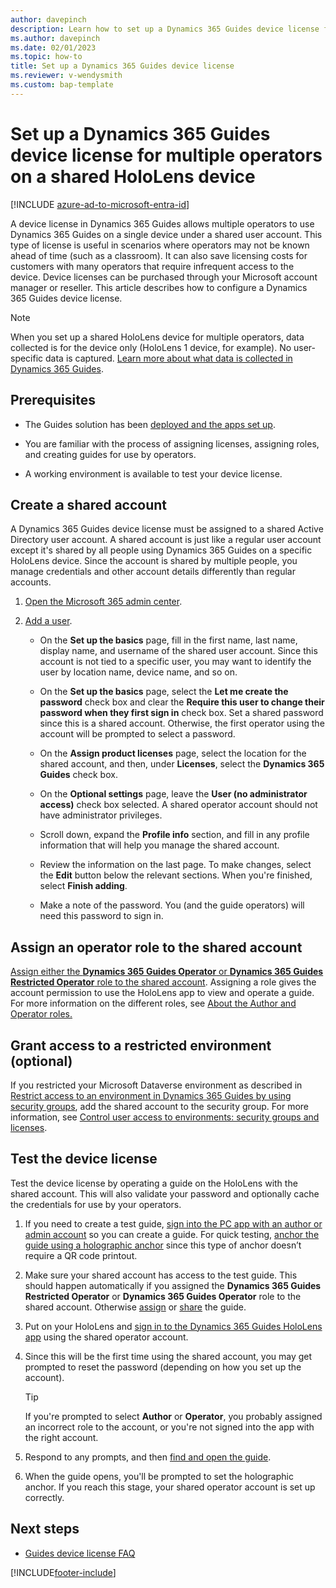 ```yaml
---
author: davepinch
description: Learn how to set up a Dynamics 365 Guides device license for multiple operators on a single HoloLens device.
ms.author: davepinch
ms.date: 02/01/2023
ms.topic: how-to
title: Set up a Dynamics 365 Guides device license
ms.reviewer: v-wendysmith
ms.custom: bap-template
---
```


# Set up a Dynamics 365 Guides device license for multiple operators on a shared HoloLens device

[!INCLUDE [azure-ad-to-microsoft-entra-id](../includes/azure-ad-to-microsoft-entra-id.md)]

A device license in Dynamics 365 Guides allows multiple operators to use Dynamics 365 Guides on a single device under a shared user account. This type of license is useful in scenarios where operators may not be known ahead of time (such as a classroom). It can also save licensing costs for customers with many operators that require infrequent access to the device. Device licenses can be purchased through your Microsoft account manager or reseller. This article describes how to configure a Dynamics 365 Guides device license.

> [!NOTE]
> When you set up a shared HoloLens device for multiple operators, data collected is for the device only (HoloLens 1 device, for example). No user-specific data is captured. [Learn more about what data is collected in Dynamics 365 Guides](analytics-data-collected.md).

## Prerequisites

- The Guides solution has been [deployed and the apps set up](setup.md).

- You are familiar with the process of assigning licenses, assigning roles, and creating guides for use by operators.

- A working environment is available to test your device license.

## Create a shared account

A Dynamics 365 Guides device license must be assigned to a shared Active Directory user account. A shared account is just like a regular user account except it's shared by all people using Dynamics 365 Guides on a specific HoloLens device. Since the account is shared by multiple people, you manage credentials and other account details differently than regular accounts.

1. [Open the Microsoft 365 admin center](https://admin.microsoft.com/AdminPortal/Home).

1. [Add a user](/microsoft-365/admin/add-users).

   - On the **Set up the basics** page, fill in the first name, last name, display name, and username of the shared user account. Since this account is not tied to a specific user, you may want to identify the user by location name, device name, and so on.

   - On the **Set up the basics** page, select the **Let me create the password** check box and clear the **Require this user to change their password when they first sign in** check box. Set a shared password since this is a shared account. Otherwise, the first operator using the account will be prompted to select a password.

   - On the **Assign product licenses** page, select the location for the shared account, and then, under **Licenses**, select the **Dynamics 365 Guides** check box. 

   - On the **Optional settings** page, leave the **User (no administrator access)** check box selected. A shared operator account should not have administrator privileges.

   - Scroll down, expand the **Profile info** section, and fill in any profile information that will help you manage the shared account.

   - Review the information on the last page. To make changes, select the **Edit** button below the relevant sections. When you're finished, select **Finish adding**.

   - Make a note of the password. You (and the guide operators) will need this password to sign in.

## Assign an operator role to the shared account

[Assign either the **Dynamics 365 Guides Operator** or **Dynamics 365 Guides Restricted Operator** role to the shared account](assign-role.md#assign-roles-to-a-user). Assigning a role gives the account permission to use the HoloLens app to view and operate a guide. For more information on the different roles, see [About the Author and Operator roles.](admin-role-types.md)

## Grant access to a restricted environment (optional)

If you restricted your Microsoft Dataverse environment as described in [Restrict access to an environment in Dynamics 365 Guides by using security groups](admin-security.md), add the shared account to the security group. For more information, see [Control user access to environments: security groups and licenses](/power-platform/admin/control-user-access).

## Test the device license

Test the device license by operating a guide on the HoloLens with the shared account. This will also validate your password and optionally cache the credentials for use by your operators.

1. If you need to create a test guide, [sign into the PC app with an author or admin account](install-sign-in-pc-app.md#sign-in-to-the-app) so you can create a guide. For quick testing, [anchor the guide using a holographic anchor](pc-app-anchor-holographic.md) since this type of anchor doesn’t require a QR code printout.

1. Make sure your shared account has access to the test guide. This should happen automatically if you assigned the **Dynamics 365 Guides Restricted Operator** or **Dynamics 365 Guides Operator** role to the shared account. Otherwise [assign](admin-access-assign.md) or [share](admin-access-teams.md) the guide.

1. Put on your HoloLens and [sign in to the Dynamics 365 Guides HoloLens app](hololens-app-install-sign-in.md) using the shared operator account.

1. Since this will be the first time using the shared account, you may get prompted to reset the password (depending on how you set up the account).

   > [!TIP]
   > If you're prompted to select **Author** or **Operator**, you probably assigned an incorrect role to the account, or you're not signed into the app with the right account.

1. Respond to any prompts, and then [find and open the guide](find-guide.md).

1. When the guide opens, you'll be prompted to set the holographic anchor. If you reach this stage, your shared operator account is set up correctly.

## Next steps

- [Guides device license FAQ](device-license-faq.md)

[!INCLUDE[footer-include](../includes/footer-banner.md)]
